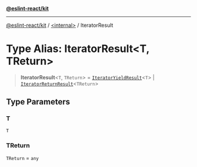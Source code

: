 [**@eslint-react/kit**](../../README.md)

***

[@eslint-react/kit](../../README.md) / [\<internal\>](../README.md) / IteratorResult

# Type Alias: IteratorResult\<T, TReturn\>

> **IteratorResult**\<`T`, `TReturn`\> = [`IteratorYieldResult`](../interfaces/IteratorYieldResult.md)\<`T`\> \| [`IteratorReturnResult`](../interfaces/IteratorReturnResult.md)\<`TReturn`\>

## Type Parameters

### T

`T`

### TReturn

`TReturn` = `any`
